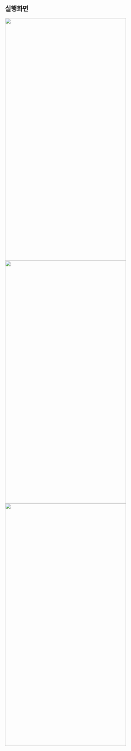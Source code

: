 ## 실행화면

<img src="https://user-images.githubusercontent.com/62470991/180658112-3ef27948-dd90-4e81-9db6-fdc8b14e2cd6.png" width="400" height="800"/>

<img src="https://user-images.githubusercontent.com/62470991/180658082-dd7e5ff2-6114-429d-97a1-bc1bcc671af4.png" width="400" height="800"/>

<img src="https://user-images.githubusercontent.com/62470991/180658135-de0b24f3-8056-4357-9872-7689c55f8acc.png" width="400" height="800"/>
